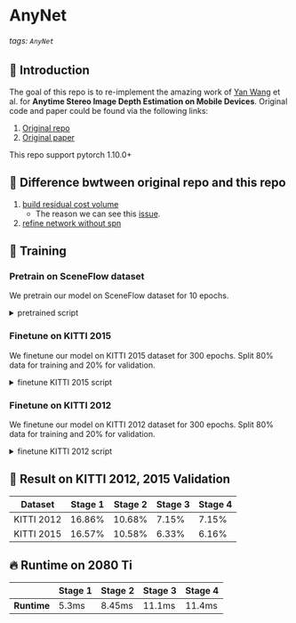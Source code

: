 # AnyNet
###### tags: `AnyNet`
## :beginner: Introduction
The goal of this repo is to re-implement the amazing work of [Yan Wang](https://github.com/mileyan) et al. for **Anytime Stereo Image Depth Estimation on Mobile Devices**. Original code and paper could be found via the following links:
1. [Original repo](https://github.com/mileyan/AnyNet)
2. [Original paper](https://arxiv.org/abs/1810.11408)

This repo support pytorch 1.10.0+

## :milky_way: Difference bwtween original repo and this repo
1. [build residual cost volume](https://github.com/gyes00205/AnyNet/blob/b042b4470d6cf40e4726904a66ef93b00ec50887/models/anynet.py#L39)
    * The reason we can see this [issue](https://github.com/mileyan/AnyNet/issues/41#issue-1315917582).
3. [refine network without spn](https://github.com/gyes00205/AnyNet/blob/b042b4470d6cf40e4726904a66ef93b00ec50887/models/anynet.py#L17)

## :key: Training
### Pretrain on SceneFlow dataset
We pretrain our model on SceneFlow dataset for 10 epochs.
<details>
  <summary>pretrained script</summary>

```
python main.py --save_path results/pretrained_anynet_refine \
               --with_refine \
               --datapath your_path
```
</details>

### Finetune on KITTI 2015
We finetune our model on KITTI 2015 dataset for 300 epochs. Split 80% data for training and 20% for validation.
<details>
  <summary>finetune KITTI 2015 script</summary>

```
python finetune.py --save_path results/finetune_anynet_refine \
                   --pretrained results/pretrained_anynet_refine/checkpoint.tar \
                   --with_refine \
                   --datapath your_path \
                   --datatype 2015 \
                   --split_file dataset/KITTI2015_val.txt
```
</details>

### Finetune on KITTI 2012
We finetune our model on KITTI 2012 dataset for 300 epochs. Split 80% data for training and 20% for validation.
<details>
  <summary>finetune KITTI 2012 script</summary>

```
python finetune.py --save_path results/finetune_anynet_refine_2012 \
                   --pretrained results/pretrained_anynet_refine/checkpoint.tar \
                   --with_refine \
                   --datapath your_path \
                   --datatype 2012 \
                   --split_file dataset/KITTI2012_val.txt
```
</details>

## :mag_right: Result on KITTI 2012, 2015 Validation


| Dataset    | Stage 1 | Stage 2 | Stage 3 | Stage 4 |
| ---------- | ------- | ------- | ------- | ------- |
| KITTI 2012 | 16.86%  | 10.68%  | 7.15%   | 7.15%   |
| KITTI 2015 | 16.57%  | 10.58%  | 6.33%   | 6.16%   |

## :fire: Runtime on 2080 Ti

|             | Stage 1 | Stage 2 | Stage 3 | Stage 4 |
| ----------- | ------- | ------- | ------- | ------- |
| **Runtime** | 5.3ms   | 8.45ms  | 11.1ms  | 11.4ms  |